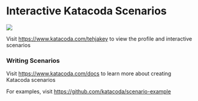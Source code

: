 # Interactive Katacoda Scenarios

[![](http://shields.katacoda.com/katacoda/tehjakey/count.svg)](https://www.katacoda.com/tehjakey "Get your profile on Katacoda.com")

Visit https://www.katacoda.com/tehjakey to view the profile and interactive scenarios

### Writing Scenarios
Visit https://www.katacoda.com/docs to learn more about creating Katacoda scenarios

For examples, visit https://github.com/katacoda/scenario-example
